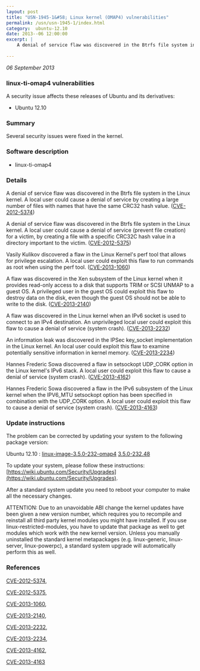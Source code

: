```yaml
---
layout: post
title: "USN-1945-1&#58; Linux kernel (OMAP4) vulnerabilities"
permalink: /usn/usn-1945-1/index.html
category:  ubuntu-12.10
date: 2013--06 12:00:00
excerpt: |
    A denial of service flaw was discovered in the Btrfs file system in the Linux kernel. A local user could cause a denial of service by creating a large number of files with names that have the same CRC32 hash value. ([CVE-2012-5374](http://people.ubuntu.com/~ubuntu-security/cve/CVE-2012-5374))
    
--- 
```

 
 

*06 September 2013*

### linux-ti-omap4 vulnerabilities

A security issue affects these releases of Ubuntu and its derivatives:

* Ubuntu 12.10

### Summary

Several security issues were fixed in the kernel. 

### Software description

* linux-ti-omap4 

### Details

A denial of service flaw was discovered in the Btrfs file system in the Linux kernel. A local user could cause a denial of service by creating a large number of files with names that have the same CRC32 hash value. ([CVE-2012-5374](http://people.ubuntu.com/~ubuntu-security/cve/CVE-2012-5374))

A denial of service flaw was discovered in the Btrfs file system in the Linux kernel. A local user could cause a denial of service (prevent file creation) for a victim, by creating a file with a specific CRC32C hash value in a directory important to the victim. ([CVE-2012-5375](http://people.ubuntu.com/~ubuntu-security/cve/CVE-2012-5375))

Vasily Kulikov discovered a flaw in the Linux Kernel&#39;s perf tool that allows for privilege escalation. A local user could exploit this flaw to run commands as root when using the perf tool. ([CVE-2013-1060](http://people.ubuntu.com/~ubuntu-security/cve/CVE-2013-1060))

A flaw was discovered in the Xen subsystem of the Linux kernel when it provides read-only access to a disk that supports TRIM or SCSI UNMAP to a guest OS. A privileged user in the guest OS could exploit this flaw to destroy data on the disk, even though the guest OS should not be able to write to the disk. ([CVE-2013-2140](http://people.ubuntu.com/~ubuntu-security/cve/CVE-2013-2140))

A flaw was discovered in the Linux kernel when an IPv6 socket is used to connect to an IPv4 destination. An unprivileged local user could exploit this flaw to cause a denial of service (system crash). ([CVE-2013-2232](http://people.ubuntu.com/~ubuntu-security/cve/CVE-2013-2232))

An information leak was discovered in the IPSec key_socket implementation in the Linux kernel. An local user could exploit this flaw to examine potentially sensitive information in kernel memory. ([CVE-2013-2234](http://people.ubuntu.com/~ubuntu-security/cve/CVE-2013-2234))

Hannes Frederic Sowa discovered a flaw in setsockopt UDP_CORK option in the Linux kernel&#39;s IPv6 stack. A local user could exploit this flaw to cause a denial of service (system crash). ([CVE-2013-4162](http://people.ubuntu.com/~ubuntu-security/cve/CVE-2013-4162))

Hannes Frederic Sowa discovered a flaw in the IPv6 subsystem of the Linux kernel when the IPV6_MTU setsockopt option has been specified in combination with the UDP_CORK option. A local user could exploit this flaw to cause a denial of service (system crash). ([CVE-2013-4163](http://people.ubuntu.com/~ubuntu-security/cve/CVE-2013-4163)) 

### Update instructions

The problem can be corrected by updating your system to the following package version:

Ubuntu 12.10
 : [linux-image-3.5.0-232-omap4](https://launchpad.net/ubuntu/+source/linux-ti-omap4) <span> [3.5.0-232.48](https://launchpad.net/ubuntu/+source/linux-ti-omap4/3.5.0-232.48) </span> 

To update your system, please follow these instructions: [https://wiki.ubuntu.com/Security/Upgrades](https://wiki.ubuntu.com/Security/Upgrades).

After a standard system update you need to reboot your computer to make all the necessary changes.

ATTENTION: Due to an unavoidable ABI change the kernel updates have been given a new version number, which requires you to recompile and reinstall all third party kernel modules you might have installed. If you use linux-restricted-modules, you have to update that package as well to get modules which work with the new kernel version. Unless you manually uninstalled the standard kernel metapackages (e.g. linux-generic, linux-server, linux-powerpc), a standard system upgrade will automatically perform this as well. 

### References

 
 [CVE-2012-5374](http://people.ubuntu.com/~ubuntu-security/cve/CVE-2012-5374), 

 [CVE-2012-5375](http://people.ubuntu.com/~ubuntu-security/cve/CVE-2012-5375), 

 [CVE-2013-1060](http://people.ubuntu.com/~ubuntu-security/cve/CVE-2013-1060), 

 [CVE-2013-2140](http://people.ubuntu.com/~ubuntu-security/cve/CVE-2013-2140), 

 [CVE-2013-2232](http://people.ubuntu.com/~ubuntu-security/cve/CVE-2013-2232), 

 [CVE-2013-2234](http://people.ubuntu.com/~ubuntu-security/cve/CVE-2013-2234), 

 [CVE-2013-4162](http://people.ubuntu.com/~ubuntu-security/cve/CVE-2013-4162), 

 [CVE-2013-4163](http://people.ubuntu.com/~ubuntu-security/cve/CVE-2013-4163)
 

